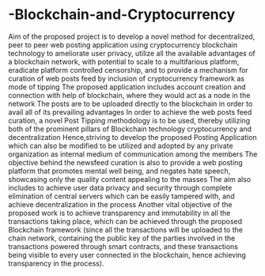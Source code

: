 # -Blockchain-and-Cryptocurrency
Aim of the proposed project is to develop a novel method for decentralized, peer
to peer web posting application using cryptocurrency blockchain technology to
ameliorate user privacy, utilize all the available advantages of a blockchain
network, with potential to scale to a multifarious platform, eradicate platform
controlled censorship, and to provide a mechanism for curation of web posts
feed by inclusion of cryptocurrency framework as mode of tipping The
proposed application includes account creation and connection with help of
blockchain, where they would act as a node in the network The posts are to be
uploaded directly to the blockchain in order to avail all of its prevailing
advantages In order to achieve the web posts feed curation, a novel Post
Tipping methodology is to be used, thereby utilizing both of the prominent
pillars of Blockchain technology cryptocurrency and decentralization Hence,striving
to develop the proposed Posting Application which can also be modified
to be utilized and adopted by any private organization as internal medium of
communication among the members The objective behind the newsfeed
curation is also to provide a web posting platform that promotes mental well
being, and negates hate speech, showcasing only the quality content appealing
to the masses The aim also includes to achieve user data privacy and security
through complete elimination of central servers which can be easily tampered
with, and achieve decentralization in the process Another vital objective of the
proposed work is to achieve transparency and immutability in all the
transactions taking place, which can be achieved through the proposed
Blockchain framework (since all the transactions will be uploaded to the chain
network, containing the public key of the parties involved in the transactions
powered through smart contracts, and these transactions being visible to every
user connected in the blockchain, hence achieving transparency in the process).
